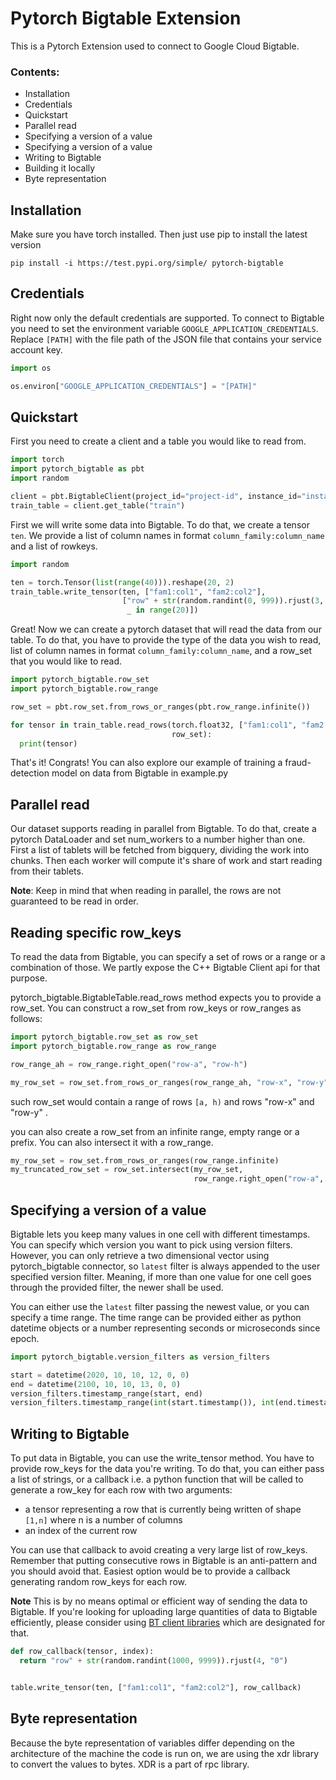 # Pytorch Bigtable Extension

This is a Pytorch Extension used to connect to Google Cloud Bigtable.

### Contents:

* Installation
* Credentials
* Quickstart
* Parallel read
* Specifying a version of a value
* Specifying a version of a value
* Writing to Bigtable
* Building it locally
* Byte representation

## Installation

Make sure you have torch installed. Then just use pip to install the latest
version

```
pip install -i https://test.pypi.org/simple/ pytorch-bigtable
```

## Credentials

Right now only the default credentials are supported. To connect to Bigtable you
need to set the environment variable `GOOGLE_APPLICATION_CREDENTIALS`.
Replace `[PATH]` with the file path of the JSON file that contains your service
account key.

```python
import os

os.environ["GOOGLE_APPLICATION_CREDENTIALS"] = "[PATH]"
```

## Quickstart

First you need to create a client and a table you would like to read from.

```python
import torch
import pytorch_bigtable as pbt
import random

client = pbt.BigtableClient(project_id="project-id", instance_id="instance-id")
train_table = client.get_table("train")
```

First we will write some data into Bigtable. To do that, we create a
tensor `ten`. We provide a list of column names in
format `column_family:column_name` and a list of rowkeys.

```python
import random

ten = torch.Tensor(list(range(40))).reshape(20, 2)
train_table.write_tensor(ten, ["fam1:col1", "fam2:col2"],
                         ["row" + str(random.randint(0, 999)).rjust(3, "0") for
                          _ in range(20)])
```

Great! Now we can create a pytorch dataset that will read the data from our
table. To do that, you have to provide the type of the data you wish to read,
list of column names in format `column_family:column_name`, and a row_set that
you would like to read.

```python
import pytorch_bigtable.row_set
import pytorch_bigtable.row_range

row_set = pbt.row_set.from_rows_or_ranges(pbt.row_range.infinite())

for tensor in train_table.read_rows(torch.float32, ["fam1:col1", "fam2:col2"],
                                    row_set):
  print(tensor)
```

That's it! Congrats!
You can also explore our example of training a fraud-detection model on data
from Bigtable in example.py

## Parallel read

Our dataset supports reading in parallel from Bigtable. To do that, create a
pytorch DataLoader and set num_workers to a number higher than one. First a list
of tablets will be fetched from bigquery, dividing the work into chunks. Then
each worker will compute it's share of work and start reading from their
tablets.

**Note**: Keep in mind that when reading in parallel, the rows are not
guaranteed to be read in order.

## Reading specific row_keys

To read the data from Bigtable, you can specify a set of rows or a range or a
combination of those. We partly expose the C++ Bigtable Client api for that
purpose.

pytorch_bigtable.BigtableTable.read_rows method expects you to provide a
row_set. You can construct a row_set from row_keys or row_ranges as follows:

```python
import pytorch_bigtable.row_set as row_set
import pytorch_bigtable.row_range as row_range

row_range_ah = row_range.right_open("row-a", "row-h")

my_row_set = row_set.from_rows_or_ranges(row_range_ah, "row-x", "row-y")
```

such row_set would contain a range of rows `[a, h)` and rows "row-x" and "row-y"
.

you can also create a row_set from an infinite range, empty range or a prefix.
You can also intersect it with a row_range.

```python
my_row_set = row_set.from_rows_or_ranges(row_range.infinite)
my_truncated_row_set = row_set.intersect(my_row_set,
                                         row_range.right_open("row-a", "row-h"))
```

## Specifying a version of a value

Bigtable lets you keep many values in one cell with different timestamps. You
can specify which version you want to pick using version filters. However, you
can only retrieve a two dimensional vector using pytorch_bigtable connector, so
`latest` filter is always appended to the user specified version filter.
Meaning, if more than one value for one cell goes through the provided filter,
the newer shall be used.

You can either use the `latest` filter passing the newest value, or you can
specify a time range. The time range can be provided either as python datetime
objects or a number representing seconds or microseconds since epoch.

```python
import pytorch_bigtable.version_filters as version_filters

start = datetime(2020, 10, 10, 12, 0, 0)
end = datetime(2100, 10, 10, 13, 0, 0)
version_filters.timestamp_range(start, end)
version_filters.timestamp_range(int(start.timestamp()), int(end.timestamp()))
```

## Writing to Bigtable

To put data in Bigtable, you can use the write_tensor method. You have to
provide row_keys for the data you're writing. To do that, you can either pass a
list of strings, or a callback i.e. a python function that will be called to
generate a row_key for each row with two arguments:

* a tensor representing a row that is currently being written of shape `[1,n]`
  where n is a number of columns
* an index of the current row

You can use that callback to avoid creating a very large list of row_keys.
Remember that putting consecutive rows in Bigtable is an anti-pattern and you
should avoid that. Easiest option would be to provide a callback generating
random row_keys for each row.

**Note** This is by no means optimal or efficient way of sending the data to
Bigtable. If you're looking for uploading large quantities of data to Bigtable
efficiently, please consider
using [BT client libraries](https://cloud.google.com/bigtable/docs/reference/libraries)
which are designated for that.

```python
def row_callback(tensor, index):
  return "row" + str(random.randint(1000, 9999)).rjust(4, "0")


table.write_tensor(ten, ["fam1:col1", "fam2:col2"], row_callback)
```

## Byte representation

Because the byte representation of variables differ depending on the
architecture of the machine the code is run on, we are using the xdr library to
convert the values to bytes. XDR is a part of rpc library. 